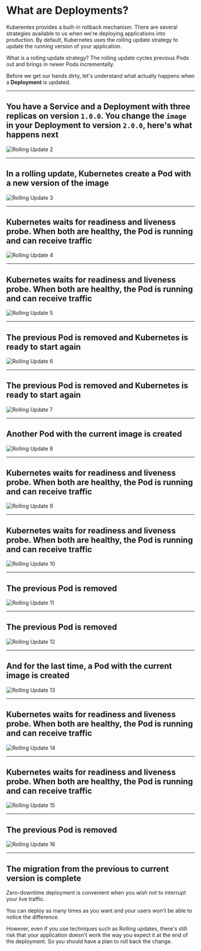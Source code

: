 # What are Deployments?
Kuberentes provides a built-in rollback mechanism. There are several strategies available to us when we're deploying applications into production. By default, Kubernetes uses the rolling update strategy to update the running version of your application.

What is a rolling update strategy? The rolling update cycles previous Pods out and brings in newer Pods incrementally.

Before we get our hands dirty, let's understand what actually happens when a **Deployment** is updated.

---

## You have a Service and a Deployment with three replicas on version `1.0.0`. You change the `image` in your Deployment to version `2.0.0`, here's what happens next
![Rolling Update 2](/k8s-workshop/scenarios/session-02-core-concepts/assets/rolling-2.png)

---

## In a rolling update, Kubernetes create a Pod with a new version of the image
![Rolling Update 3](/k8s-workshop/scenarios/session-02-core-concepts/assets/rolling-3.png)

---

## Kubernetes waits for readiness and liveness probe. When both are healthy, the Pod is running and can receive traffic
![Rolling Update 4](/k8s-workshop/scenarios/session-02-core-concepts/assets/rolling-4.png)

---

## Kubernetes waits for readiness and liveness probe. When both are healthy, the Pod is running and can receive traffic
![Rolling Update 5](/k8s-workshop/scenarios/session-02-core-concepts/assets/rolling-5.png)

---

## The previous Pod is removed and Kubernetes is ready to start again
![Rolling Update 6](/k8s-workshop/scenarios/session-02-core-concepts/assets/rolling-6.png)

---

## The previous Pod is removed and Kubernetes is ready to start again
![Rolling Update 7](/k8s-workshop/scenarios/session-02-core-concepts/assets/rolling-7.png)

---

## Another Pod with the current image is created
![Rolling Update 8](/k8s-workshop/scenarios/session-02-core-concepts/assets/rolling-8.png)

---

## Kubernetes waits for readiness and liveness probe. When both are healthy, the Pod is running and can receive traffic
![Rolling Update 9](/k8s-workshop/scenarios/session-02-core-concepts/assets/rolling-9.png)

---

## Kubernetes waits for readiness and liveness probe. When both are healthy, the Pod is running and can receive traffic
![Rolling Update 10](/k8s-workshop/scenarios/session-02-core-concepts/assets/rolling-10.png)

---

## The previous Pod is removed
![Rolling Update 11](/k8s-workshop/scenarios/session-02-core-concepts/assets/rolling-11.png)

---

## The previous Pod is removed
![Rolling Update 12](/k8s-workshop/scenarios/session-02-core-concepts/assets/rolling-12.png)

---

## And for the last time, a Pod with the current image is created
![Rolling Update 13](/k8s-workshop/scenarios/session-02-core-concepts/assets/rolling-13.png)

---

## Kubernetes waits for readiness and liveness probe. When both are healthy, the Pod is running and can receive traffic
![Rolling Update 14](/k8s-workshop/scenarios/session-02-core-concepts/assets/rolling-14.png)

---

## Kubernetes waits for readiness and liveness probe. When both are healthy, the Pod is running and can receive traffic
![Rolling Update 15](/k8s-workshop/scenarios/session-02-core-concepts/assets/rolling-15.png)

---

## The previous Pod is removed
![Rolling Update 16](/k8s-workshop/scenarios/session-02-core-concepts/assets/rolling-16.png)

---

## The migration from the previous to current version is complete

Zero-downtime deployment is convenient when you wish not to interrupt your live traffic.

You can deploy as many times as you want and your users won't be able to notice the difference.

However, even if you use techniques such as Rolling updates, there's still risk that your application doesn't work the way you expect it at the end of the deployment. So you should have a plan to roll back the change.
